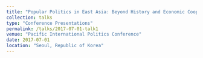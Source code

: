 ```yaml
---
title: "Popular Politics in East Asia: Beyond History and Economic Cooperation"
collection: talks
type: "Conference Presentations"
permalink: /talks/2017-07-01-talk1
venue: "Pacific International Politics Conference"
date: 2017-07-01
location: "Seoul, Republic of Korea"
---
```



